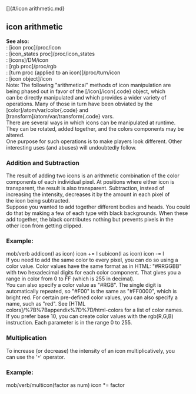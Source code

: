 []{#/icon arithmetic.md}    
## icon arithmetic    
**See also:**    
:   [icon proc]/proc/icon    
:   [icon_states proc]/proc/icon_states    
:   [icons]/DM/icon    
:   [rgb proc]/proc/rgb    
:   [turn proc (applied to an icon)]/proc/turn/icon    
:   [icon object]/icon    
Note: The following \"arithmetical\" methods of icon manipulation are    
being phased out in favor of the [/icon]/icon{.code} object, which    
can be directly manipulated and which provides a wider variety of    
operations. Many of those in turn have been obviated by the    
[color]/atom/var/color{.code} and    
[transform]/atom/var/transform{.code} vars.    
There are several ways in which icons can be manipulated at runtime.    
They can be rotated, added together, and the colors components may be    
altered.    
One purpose for such operations is to make players look different. Other    
interesting uses (and abuses) will undoubtedly follow.    
### Addition and Subtraction    
The result of adding two icons is an arithmetic combination of the color    
components of each individual pixel. At positions where either icon is    
transparent, the result is also transparent. Subtraction, instead of    
increasing the intensity, decreases it by the amount in each pixel of    
the icon being subtracted.    
Suppose you wanted to add together different bodies and heads. You could    
do that by making a few of each type with black backgrounds. When these    
add together, the black contributes nothing but prevents pixels in the    
other icon from getting clipped.    
### Example:    
mob/verb addicon(I as icon) icon += I subicon(I as icon) icon -= I    
If you need to add the same color to every pixel, you can do so using a    
color value. Color values have the same format as in HTML: \"#RRGGBB\"    
with two hexadecimal digits for each color component. That gives you a    
range in color from 0 to FF (which is 255 in decimal).    
You can also specify a color value as \"#RGB\". The single digit is    
automatically repeated, so \"#F00\" is the same as \"#FF0000\", which is    
bright red. For certain pre-defined color values, you can also specify a    
name, such as \"red\". See [HTML    
colors]/%7B%7Bappendix%7D%7D/html-colors for a list of color names.    
If you prefer base 10, you can create color values with the rgb(R,G,B)    
instruction. Each parameter is in the range 0 to 255.    
### Multiplication    
To increase (or decrease) the intensity of an icon multiplicatively, you    
can use the \'`*`\' operator.    
### Example:    
mob/verb/multicon(factor as num) icon \*= factor  